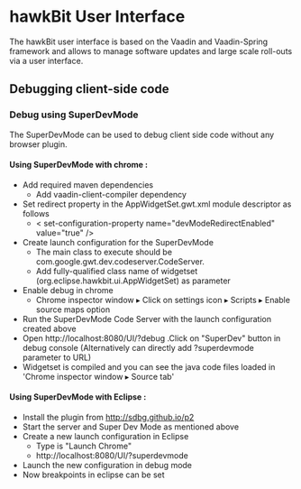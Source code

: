 # hawkBit User Interface

The hawkBit user interface is based on the Vaadin and Vaadin-Spring framework and allows to manage software updates and large scale roll-outs via a user interface.

## Debugging client-side code 
### Debug using SuperDevMode
The SuperDevMode can be used to debug client side code without any browser plugin.

#### Using SuperDevMode with chrome :

- Add required maven dependencies
	- Add vaadin-client-compiler dependency
- Set redirect property in the AppWidgetSet.gwt.xml module descriptor as follows
	- < set-configuration-property name="devModeRedirectEnabled" value="true" />
- Create launch configuration for the SuperDevMode 
	- The main class to execute should be com.google.gwt.dev.codeserver.CodeServer.
	- Add fully-qualified class name of widgetset (org.eclipse.hawkbit.ui.AppWidgetSet) as parameter
- Enable debug in chrome
	- Chrome inspector window ▸ Click on settings icon ▸ Scripts ▸ Enable source maps option
- Run the SuperDevMode Code Server with the launch configuration created above
- Open http://localhost:8080/UI/?debug  .Click on "SuperDev" button in debug console (Alternatively can directly add ?superdevmode parameter to URL)
- Widgetset is compiled and you can see the java code files loaded in 'Chrome inspector window ▸ Source tab'


#### Using SuperDevMode with Eclipse :

- Install the plugin from http://sdbg.github.io/p2
- Start the server and Super Dev Mode as mentioned above
- Create a new launch configuration in Eclipse
	- Type is "Launch Chrome"
	- http://localhost:8080/UI/?superdevmode
- Launch the new configuration in debug mode
- Now breakpoints in eclipse can be set
